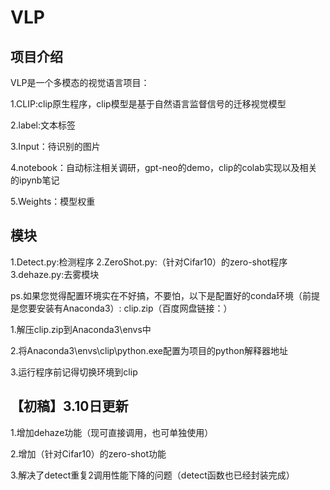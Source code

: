 # VLP

## 项目介绍
VLP是一个多模态的视觉语言项目：

1.CLIP:clip原生程序，clip模型是基于自然语言监督信号的迁移视觉模型

2.label:文本标签

3.Input：待识别的图片

4.notebook：自动标注相关调研，gpt-neo的demo，clip的colab实现以及相关的ipynb笔记

5.Weights：模型权重

## 模块
1.Detect.py:检测程序
2.ZeroShot.py:（针对Cifar10）的zero-shot程序
3.dehaze.py:去雾模块


ps.如果您觉得配置环境实在不好搞，不要怕，以下是配置好的conda环境（前提是您要安装有Anaconda3）:
clip.zip（百度网盘链接：）

1.解压clip.zip到Anaconda3\envs中

2.将Anaconda3\envs\clip\python.exe配置为项目的python解释器地址

3.运行程序前记得切换环境到clip

## 【初稿】3.10日更新

1.增加dehaze功能（现可直接调用，也可单独使用）

2.增加（针对Cifar10）的zero-shot功能

3.解决了detect重复2调用性能下降的问题（detect函数也已经封装完成）
